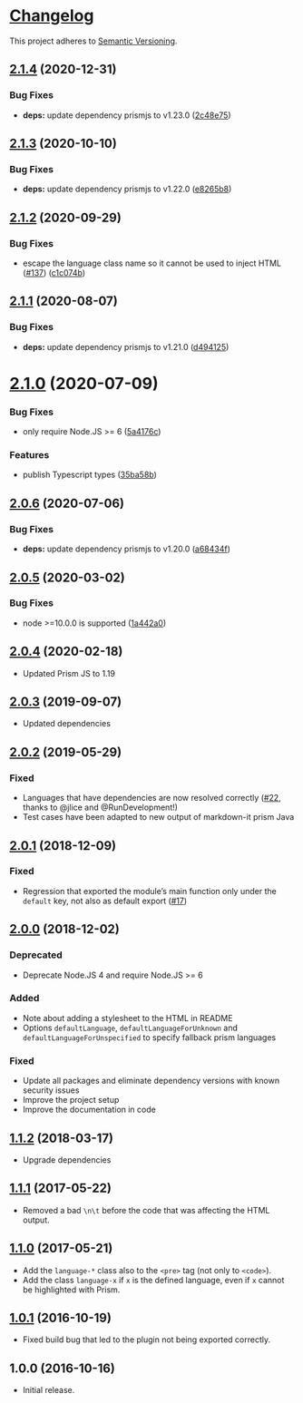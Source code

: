 # [Changelog](http://keepachangelog.com/)

This project adheres to [Semantic Versioning](http://semver.org/).

## [2.1.4](https://github.com/jGleitz/markdown-it-prism/compare/v2.1.3...v2.1.4) (2020-12-31)


### Bug Fixes

* **deps:** update dependency prismjs to v1.23.0 ([2c48e75](https://github.com/jGleitz/markdown-it-prism/commit/2c48e757a32d74ef3c2e0c234bafee177a2f563e))

## [2.1.3](https://github.com/jGleitz/markdown-it-prism/compare/v2.1.2...v2.1.3) (2020-10-10)


### Bug Fixes

* **deps:** update dependency prismjs to v1.22.0 ([e8265b8](https://github.com/jGleitz/markdown-it-prism/commit/e8265b83ce44c6eb3da7247ad4e77206487a20c7))

## [2.1.2](https://github.com/jGleitz/markdown-it-prism/compare/v2.1.1...v2.1.2) (2020-09-29)


### Bug Fixes

* escape the language class name so it cannot be used to inject HTML ([#137](https://github.com/jGleitz/markdown-it-prism/issues/137)) ([c1c074b](https://github.com/jGleitz/markdown-it-prism/commit/c1c074b88f7ad5a2eeb5eb9e12dde02fc4544946))

## [2.1.1](https://github.com/jGleitz/markdown-it-prism/compare/v2.1.0...v2.1.1) (2020-08-07)


### Bug Fixes

* **deps:** update dependency prismjs to v1.21.0 ([d494125](https://github.com/jGleitz/markdown-it-prism/commit/d4941258b71d8544d22241aeec1a171faf675898))

# [2.1.0](https://github.com/jGleitz/markdown-it-prism/compare/v2.0.6...v2.1.0) (2020-07-09)


### Bug Fixes

* only require Node.JS >= 6 ([5a4176c](https://github.com/jGleitz/markdown-it-prism/commit/5a4176c8ab083f8d395cd07f2ff042e219060894))


### Features

* publish Typescript types ([35ba58b](https://github.com/jGleitz/markdown-it-prism/commit/35ba58b26afed6d149481b4840886cf156bc0d0b))

## [2.0.6](https://github.com/jGleitz/markdown-it-prism/compare/v2.0.5...v2.0.6) (2020-07-06)


### Bug Fixes

* **deps:** update dependency prismjs to v1.20.0 ([a68434f](https://github.com/jGleitz/markdown-it-prism/commit/a68434f6711996115582a47cb0297b6b479aeeda))

## [2.0.5](https://github.com/jGleitz/markdown-it-prism/compare/v2.0.4...v2.0.5) (2020-03-02)


### Bug Fixes

* node >=10.0.0 is supported ([1a442a0](https://github.com/jGleitz/markdown-it-prism/commit/1a442a00fcfdbf155db96e18a84e831a1da61b67))

## [2.0.4] (2020-02-18)
 * Updated Prism JS to 1.19
 
## [2.0.3] (2019-09-07)
 * Updated dependencies

## [2.0.2] (2019-05-29)
### Fixed
 * Languages that have dependencies are now resolved correctly ([#22](https://github.com/jGleitz/markdown-it-prism/issues/22), thanks to @jlice and @RunDevelopment!)
 * Test cases have been adapted to new output of markdown-it prism Java

## [2.0.1] (2018-12-09)
### Fixed
 * Regression that exported the module’s main function only under the `default` key, not also as default export ([#17](https://github.com/jGleitz/markdown-it-prism/issues/17))

## [2.0.0] (2018-12-02)
### Deprecated
 * Deprecate Node.JS 4 and require Node.JS >= 6
### Added
 * Note about adding a stylesheet to the HTML in README
 * Options `defaultLanguage`, `defaultLanguageForUnknown` and `defaultLanguageForUnspecified` to specify fallback prism languages
### Fixed
 * Update all packages and eliminate dependency versions with known security issues
 * Improve the project setup
 * Improve the documentation in code

## [1.1.2] (2018-03-17)
 * Upgrade dependencies

## [1.1.1] (2017-05-22)
 * Removed a bad `\n\t` before the code that was affecting the HTML output.

## [1.1.0] (2017-05-21)
 * Add the `language-*` class also to the `<pre>` tag (not only to `<code>`).
 * Add the class `language-x` if `x` is the defined language, even if `x` cannot be highlighted with Prism.

## [1.0.1] (2016-10-19)
 * Fixed build bug that led to the plugin not being exported correctly.

## 1.0.0 (2016-10-16)
* Initial release.

[2.0.4]: https://github.com/jGleitz/markdown-it-prism/compare/v2.0.3...v2.0.4
[2.0.3]: https://github.com/jGleitz/markdown-it-prism/compare/v2.0.2...v2.0.3
[2.0.2]: https://github.com/jGleitz/markdown-it-prism/compare/v2.0.1...v2.0.2
[2.0.1]: https://github.com/jGleitz/markdown-it-prism/compare/v2.0.0...v2.0.1
[2.0.0]: https://github.com/jGleitz/markdown-it-prism/compare/v1.1.2...v2.0.0
[1.1.2]: https://github.com/jGleitz/markdown-it-prism/compare/v1.1.1...v1.1.2
[1.1.1]: https://github.com/jGleitz/markdown-it-prism/compare/v1.1.0...v1.1.1
[1.1.0]: https://github.com/jGleitz/markdown-it-prism/compare/v1.0.1...v1.1.0
[1.0.1]: https://github.com/jGleitz/markdown-it-prism/compare/v1.0.0...v1.0.1
